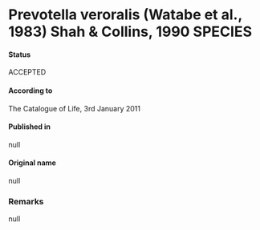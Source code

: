 # Prevotella veroralis (Watabe et al., 1983) Shah & Collins, 1990 SPECIES

#### Status
ACCEPTED

#### According to
The Catalogue of Life, 3rd January 2011

#### Published in
null

#### Original name
null

### Remarks
null